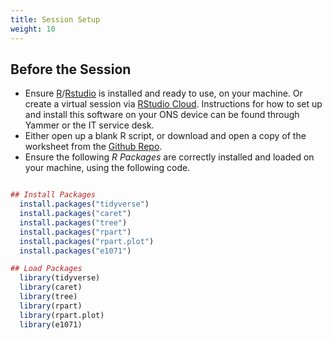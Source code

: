 ```yaml
---
title: Session Setup
weight: 10
---
```


## Before the Session

* Ensure [R](<https://www.r-project.org/>)/[Rstudio](<https://rstudio.com/>) is installed and ready to use, on your machine. Or create a virtual session via [RStudio Cloud](<https://rstudio.cloud/>). Instructions for how to set up and install this software on your ONS device can be found through Yammer or the IT service desk.
* Either open up a blank R script, or download and open a copy of the worksheet from the [Github Repo](<https://github.com/thomasjwise/aRt_with_R>).
* Ensure the following *R Packages* are correctly installed and loaded on your machine, using the following code.

```r

## Install Packages
  install.packages("tidyverse")
  install.packages("caret")
  install.packages("tree")
  install.packages("rpart")
  install.packages("rpart.plot")
  install.packages("e1071")

## Load Packages
  library(tidyverse)
  library(caret)
  library(tree)
  library(rpart)
  library(rpart.plot)
  library(e1071)

```
